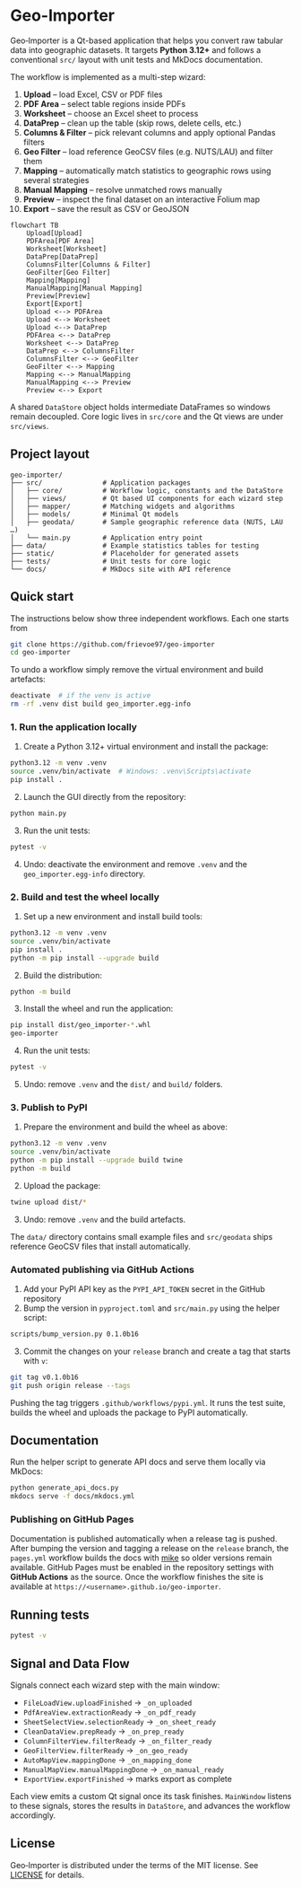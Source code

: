 # Geo-Importer

Geo‑Importer is a Qt-based application that helps you convert raw tabular data into geographic datasets. It targets **Python 3.12+** and follows a conventional `src/` layout with unit tests and MkDocs documentation.

The workflow is implemented as a multi-step wizard:

1. **Upload** – load Excel, CSV or PDF files
2. **PDF Area** – select table regions inside PDFs
3. **Worksheet** – choose an Excel sheet to process
4. **DataPrep** – clean up the table (skip rows, delete cells, etc.)
5. **Columns & Filter** – pick relevant columns and apply optional Pandas filters
6. **Geo Filter** – load reference GeoCSV files (e.g. NUTS/LAU) and filter them
7. **Mapping** – automatically match statistics to geographic rows using several strategies
8. **Manual Mapping** – resolve unmatched rows manually
9. **Preview** – inspect the final dataset on an interactive Folium map
10. **Export** – save the result as CSV or GeoJSON

```mermaid
flowchart TB
    Upload[Upload]
    PDFArea[PDF Area]
    Worksheet[Worksheet]
    DataPrep[DataPrep]
    ColumnsFilter[Columns & Filter]
    GeoFilter[Geo Filter]
    Mapping[Mapping]
    ManualMapping[Manual Mapping]
    Preview[Preview]
    Export[Export]
    Upload <--> PDFArea
    Upload <--> Worksheet
    Upload <--> DataPrep
    PDFArea <--> DataPrep
    Worksheet <--> DataPrep
    DataPrep <--> ColumnsFilter
    ColumnsFilter <--> GeoFilter
    GeoFilter <--> Mapping
    Mapping <--> ManualMapping
    ManualMapping <--> Preview
    Preview <--> Export
```

A shared `DataStore` object holds intermediate DataFrames so windows remain decoupled. Core logic lives in `src/core` and the Qt views are under `src/views`.

## Project layout

```text
geo-importer/
├── src/               # Application packages
│   ├── core/          # Workflow logic, constants and the DataStore
│   ├── views/         # Qt based UI components for each wizard step
│   ├── mapper/        # Matching widgets and algorithms
│   ├── models/        # Minimal Qt models
│   ├── geodata/       # Sample geographic reference data (NUTS, LAU …)
│   └── main.py        # Application entry point
├── data/              # Example statistics tables for testing
├── static/            # Placeholder for generated assets
├── tests/             # Unit tests for core logic
└── docs/              # MkDocs site with API reference
```

## Quick start

The instructions below show three independent workflows.  Each one starts from

```bash
git clone https://github.com/frievoe97/geo-importer
cd geo-importer
```

To undo a workflow simply remove the virtual environment and build artefacts:

```bash
deactivate  # if the venv is active
rm -rf .venv dist build geo_importer.egg-info
```

### 1. Run the application locally

1. Create a Python 3.12+ virtual environment and install the package:

```bash
python3.12 -m venv .venv
source .venv/bin/activate  # Windows: .venv\Scripts\activate
pip install .
```

2. Launch the GUI directly from the repository:

```bash
python main.py
```

3. Run the unit tests:

```bash
pytest -v
```

4. Undo: deactivate the environment and remove `.venv` and the `geo_importer.egg-info` directory.

### 2. Build and test the wheel locally

1. Set up a new environment and install build tools:

```bash
python3.12 -m venv .venv
source .venv/bin/activate
pip install .
python -m pip install --upgrade build
```

2. Build the distribution:

```bash
python -m build
```

3. Install the wheel and run the application:

```bash
pip install dist/geo_importer-*.whl
geo-importer
```

4. Run the unit tests:

```bash
pytest -v
```

5. Undo: remove `.venv` and the `dist/` and `build/` folders.

### 3. Publish to PyPI

1. Prepare the environment and build the wheel as above:

```bash
python3.12 -m venv .venv
source .venv/bin/activate
python -m pip install --upgrade build twine
python -m build
```

2. Upload the package:

```bash
twine upload dist/*
```

3. Undo: remove `.venv` and the build artefacts.

The `data/` directory contains small example files and `src/geodata` ships
reference GeoCSV files that install automatically.

### Automated publishing via GitHub Actions

1. Add your PyPI API key as the `PYPI_API_TOKEN` secret in the GitHub repository
2. Bump the version in `pyproject.toml` and `src/main.py` using the helper script:

```bash
scripts/bump_version.py 0.1.0b16
```

3. Commit the changes on your `release` branch and create a tag that starts with `v`:

```bash
git tag v0.1.0b16
git push origin release --tags
```

Pushing the tag triggers `.github/workflows/pypi.yml`. It runs the test suite,
builds the wheel and uploads the package to PyPI automatically.

## Documentation

Run the helper script to generate API docs and serve them locally via MkDocs:

```bash
python generate_api_docs.py
mkdocs serve -f docs/mkdocs.yml
```

### Publishing on GitHub Pages

Documentation is published automatically when a release tag is pushed. After
bumping the version and tagging a release on the `release` branch, the
`pages.yml` workflow builds the docs with [mike](https://github.com/jimporter/mike)
so older versions remain available. GitHub Pages must be enabled in the
repository settings with **GitHub Actions** as the source. Once the workflow
finishes the site is available at `https://<username>.github.io/geo-importer`.

## Running tests

```bash
pytest -v
```

## Signal and Data Flow

Signals connect each wizard step with the main window:

- `FileLoadView.uploadFinished` → `_on_uploaded`
- `PdfAreaView.extractionReady` → `_on_pdf_ready`
- `SheetSelectView.selectionReady` → `_on_sheet_ready`
- `CleanDataView.prepReady` → `_on_prep_ready`
- `ColumnFilterView.filterReady` → `_on_filter_ready`
- `GeoFilterView.filterReady` → `_on_geo_ready`
- `AutoMapView.mappingDone` → `_on_mapping_done`
- `ManualMapView.manualMappingDone` → `_on_manual_ready`
- `ExportView.exportFinished` → marks export as complete

Each view emits a custom Qt signal once its task finishes. `MainWindow` listens to these signals, stores the results in `DataStore`, and advances the workflow accordingly.

## License

Geo‑Importer is distributed under the terms of the MIT license. See
[LICENSE](LICENSE) for details.
